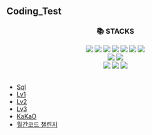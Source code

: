 <h2>Coding_Test</h2>
<div align=center><h3>📚 STACKS</h3></div>
<div align=center> 
 <img src="https://img.shields.io/badge/Github-181717?style=flat&logo=github&logoColor=white"/>
 <img src="https://img.shields.io/badge/java-007396?style=flat&logo=java&logoColor=white">
 <img src="https://img.shields.io/badge/c-A8B9CC?style=flat&logo=C&logoColor=white">
 
 <img src="https://img.shields.io/badge/html5-E34F26?style=flat&logo=html5&logoColor=white"> 
 <img src="https://img.shields.io/badge/css-1572B6?style=flat&logo=css3&logoColor=white"> 
 <img src="https://img.shields.io/badge/javascript-F7DF1E?style=flat&logo=javascript&logoColor=black"> 
 <img src="https://img.shields.io/badge/jquery-0769AD?style=flate&logo=jquery&logoColor=white">
 <br>
 
 <img src="https://img.shields.io/badge/mysql-4479A1?style=flat&logo=mysql&logoColor=white"> 
 <img src="https://img.shields.io/badge/mongoDB-47A248?style=flat&logo=MongoDB&logoColor=white">
 <br>
 
 <img src="https://img.shields.io/badge/node.js-339933?style=flat&logo=Node.js&logoColor=white">
 <img src="https://img.shields.io/badge/spring-6DB33F?style=flat&logo=spring&logoColor=white"> 
 <img src="https://img.shields.io/badge/express-000000?style=flat&logo=express&logoColor=white">
</div>
<br>
<ul>
  <li>
    <a href="World Code">Sql</a>
  </li>
  <li>
    <a href="Lv1">Lv1</a>
  </li>
  <li>
    <a href="Lv2">Lv2</a>
  </li>
  <li>
    <a href="Lv3">Lv3</a>
  </li>
  <li>
    <a href="KaKao">KaKaO</a>
  </li>
  <li>
    <a href="World Code">월간코드 챌린지</a>
  </li>
</ul>

